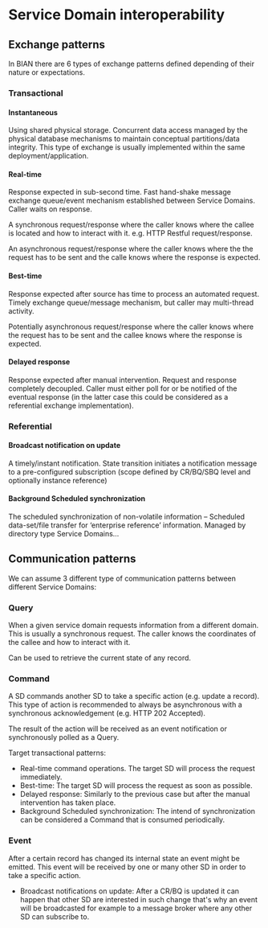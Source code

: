 # Service Domain interoperability

## Exchange patterns

In BIAN there are 6 types of exchange patterns defined depending of their nature or expectations.

### Transactional

#### Instantaneous

Using shared physical storage. Concurrent data access managed by the physical database
mechanisms to maintain conceptual partitions/data integrity. This type of exchange is
usually implemented within the same deployment/application.

#### Real-time

Response expected in sub-second time. Fast hand-shake message exchange queue/event mechanism established between Service Domains. Caller waits on response.

A synchronous request/response where the caller knows where the callee is located and how to interact with it.
e.g. HTTP Restful request/response.

An asynchronous request/response where the caller knows where the the request has to be
sent and the calle knows where the response is expected.

#### Best-time

Response expected after source has time to process an automated request. Timely exchange queue/message mechanism, but caller may multi-thread activity.

Potentially asynchronous request/response where the caller knows where the request has to be sent and the callee
knows where the response is expected.

#### Delayed response

Response expected after manual intervention. Request and response completely decoupled. Caller must either poll
for or be notified of the eventual response (in the latter case this could be considered as a referential exchange
implementation).

### Referential

#### Broadcast notification on update

A timely/instant notification. State transition initiates a notification message to a pre-configured subscription (scope defined by CR/BQ/SBQ level and optionally instance reference)

#### Background Scheduled synchronization

The scheduled synchronization of non-volatile information – Scheduled data-set/file transfer for ‘enterprise reference’ information. Managed by directory type Service Domains…

## Communication patterns

We can assume 3 different type of communication patterns between different Service Domains:

### Query

When a given service domain requests information from a different domain. This is usually a
synchronous request. The caller knows the coordinates of the callee and how to interact with it.

Can be used to retrieve the current state of any record.

### Command

A SD commands another SD to take a specific action (e.g. update a record). This type
of action is recommended to always be asynchronous with a synchronous acknowledgement
(e.g. HTTP 202 Accepted).

The result of the action will be received as an event notification or synchronously polled
as a Query.

Target transactional patterns:

* Real-time command operations. The target SD will process the request immediately.
* Best-time: The target SD will process the request as soon as possible.
* Delayed response: Similarly to the previous case but after the manual intervention has
taken place.
* Background Scheduled synchronization: The intend of synchronization can be considered
a Command that is consumed periodically.

### Event

After a certain record has changed its internal state an event might be emitted. This event
will be received by one or many other SD in order to take a specific action.

* Broadcast notifications on update: After a CR/BQ is updated it can happen that other SD
are interested in such change that's why an event will be broadcasted for example to a
message broker where any other SD can subscribe to.
